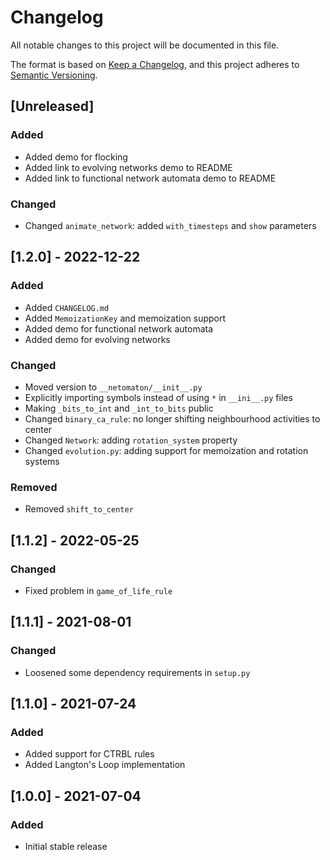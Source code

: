 # Changelog

All notable changes to this project will be documented in this file.

The format is based on [Keep a Changelog](https://keepachangelog.com/en/1.0.0/),
and this project adheres to [Semantic Versioning](https://semver.org/spec/v2.0.0.html).

## [Unreleased]

### Added

- Added demo for flocking
- Added link to evolving networks demo to README
- Added link to functional network automata demo to README

### Changed

- Changed `animate_network`: added `with_timesteps` and `show` parameters

## [1.2.0] - 2022-12-22

### Added

- Added `CHANGELOG.md`
- Added `MemoizationKey` and memoization support
- Added demo for functional network automata
- Added demo for evolving networks

### Changed

- Moved version to `__netomaton/__init__.py`
- Explicitly importing symbols instead of using `*` in `__ini__.py` files
- Making `_bits_to_int` and `_int_to_bits` public
- Changed `binary_ca_rule`: no longer shifting neighbourhood activities to center
- Changed `Network`: adding `rotation_system` property
- Changed `evolution.py`: adding support for memoization and rotation systems

### Removed

- Removed `shift_to_center`

## [1.1.2] - 2022-05-25

### Changed

- Fixed problem in `game_of_life_rule`

## [1.1.1] - 2021-08-01

### Changed

- Loosened some dependency requirements in `setup.py`

## [1.1.0] - 2021-07-24

### Added

- Added support for CTRBL rules
- Added Langton's Loop implementation

## [1.0.0] - 2021-07-04

### Added

- Initial stable release
